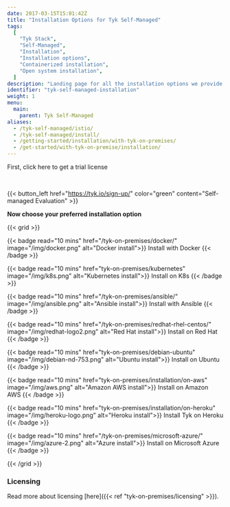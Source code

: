 ```yaml
---
date: 2017-03-15T15:01:42Z
title: "Installation Options for Tyk Self-Managed"
tags:
  [
    "Tyk Stack",
    "Self-Managed",
    "Installation",
    "Installation options",
    "Containerized installation",
    "Open system installation",
  ]
description: "Landing page for all the installation options we provide for the Self-Managed Tyk Stack"
identifier: "tyk-self-managed-installation"
weight: 1
menu:
  main:
    parent: Tyk Self-Managed
aliases:
  - /tyk-self-managed/istio/
  - /tyk-self-managed/install/
  - /getting-started/installation/with-tyk-on-premises/
  - /get-started/with-tyk-on-premise/installation/
---
```


First, click here to get a trial license

</br>

{{< button_left href="https://tyk.io/sign-up/" color="green" content="Self-managed Evaluation" >}}

**Now choose your preferred installation option**

{{< grid >}}

{{< badge read="10 mins" href="/tyk-on-premises/docker/" image="/img/docker.png" alt="Docker install">}}
Install with Docker
{{< /badge >}}

{{< badge read="10 mins" href="tyk-on-premises/kubernetes" image="/img/k8s.png" alt="Kubernetes install">}}
Install on K8s
{{< /badge >}}

{{< badge read="10 mins" href="/tyk-on-premises/ansible/" image="/img/ansible.png" alt="Ansible install">}}
Install with Ansible
{{< /badge >}}

{{< badge read="10 mins" href="/tyk-on-premises/redhat-rhel-centos/" image="/img/redhat-logo2.png" alt="Red Hat install">}}
Install on Red Hat
{{< /badge >}}

{{< badge read="10 mins" href="tyk-on-premises/debian-ubuntu" image="/img/debian-nd-753.png" alt="Ubuntu install">}}
Install on Ubuntu
{{< /badge >}}

{{< badge read="10 mins" href="tyk-on-premises/installation/on-aws" image="/img/aws.png" alt="Amazon AWS install">}}
Install on Amazon AWS
{{< /badge >}}

{{< badge read="10 mins" href="tyk-on-premises/installation/on-heroku" image="/img/heroku-logo.png" alt="Heroku install">}}
Install Tyk on Heroku
{{< /badge >}}

{{< badge read="10 mins" href="/tyk-on-premises/microsoft-azure/" image="/img/azure-2.png" alt="Azure install">}}
Install on Microsoft Azure
{{< /badge >}}

{{< /grid >}}

### Licensing

Read more about licensing [here]({{< ref "tyk-on-premises/licensing" >}}).
